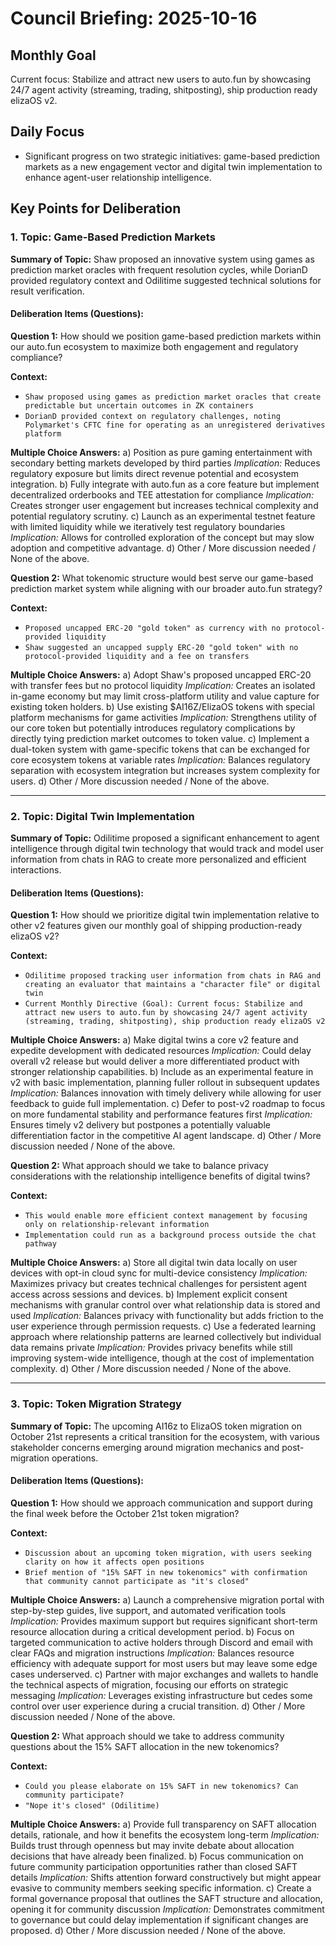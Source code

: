 # Council Briefing: 2025-10-16

## Monthly Goal

Current focus: Stabilize and attract new users to auto.fun by showcasing 24/7 agent activity (streaming, trading, shitposting), ship production ready elizaOS v2.

## Daily Focus

- Significant progress on two strategic initiatives: game-based prediction markets as a new engagement vector and digital twin implementation to enhance agent-user relationship intelligence.

## Key Points for Deliberation

### 1. Topic: Game-Based Prediction Markets

**Summary of Topic:** Shaw proposed an innovative system using games as prediction market oracles with frequent resolution cycles, while DorianD provided regulatory context and Odilitime suggested technical solutions for result verification.

#### Deliberation Items (Questions):

**Question 1:** How should we position game-based prediction markets within our auto.fun ecosystem to maximize both engagement and regulatory compliance?

  **Context:**
  - `Shaw proposed using games as prediction market oracles that create predictable but uncertain outcomes in ZK containers`
  - `DorianD provided context on regulatory challenges, noting Polymarket's CFTC fine for operating as an unregistered derivatives platform`

  **Multiple Choice Answers:**
    a) Position as pure gaming entertainment with secondary betting markets developed by third parties
        *Implication:* Reduces regulatory exposure but limits direct revenue potential and ecosystem integration.
    b) Fully integrate with auto.fun as a core feature but implement decentralized orderbooks and TEE attestation for compliance
        *Implication:* Creates stronger user engagement but increases technical complexity and potential regulatory scrutiny.
    c) Launch as an experimental testnet feature with limited liquidity while we iteratively test regulatory boundaries
        *Implication:* Allows for controlled exploration of the concept but may slow adoption and competitive advantage.
    d) Other / More discussion needed / None of the above.

**Question 2:** What tokenomic structure would best serve our game-based prediction market system while aligning with our broader auto.fun strategy?

  **Context:**
  - `Proposed uncapped ERC-20 "gold token" as currency with no protocol-provided liquidity`
  - `Shaw suggested an uncapped supply ERC-20 "gold token" with no protocol-provided liquidity and a fee on transfers`

  **Multiple Choice Answers:**
    a) Adopt Shaw's proposed uncapped ERC-20 with transfer fees but no protocol liquidity
        *Implication:* Creates an isolated in-game economy but may limit cross-platform utility and value capture for existing token holders.
    b) Use existing $AI16Z/ElizaOS tokens with special platform mechanisms for game activities
        *Implication:* Strengthens utility of our core token but potentially introduces regulatory complications by directly tying prediction market outcomes to token value.
    c) Implement a dual-token system with game-specific tokens that can be exchanged for core ecosystem tokens at variable rates
        *Implication:* Balances regulatory separation with ecosystem integration but increases system complexity for users.
    d) Other / More discussion needed / None of the above.

---


### 2. Topic: Digital Twin Implementation

**Summary of Topic:** Odilitime proposed a significant enhancement to agent intelligence through digital twin technology that would track and model user information from chats in RAG to create more personalized and efficient interactions.

#### Deliberation Items (Questions):

**Question 1:** How should we prioritize digital twin implementation relative to other v2 features given our monthly goal of shipping production-ready elizaOS v2?

  **Context:**
  - `Odilitime proposed tracking user information from chats in RAG and creating an evaluator that maintains a "character file" or digital twin`
  - `Current Monthly Directive (Goal): Current focus: Stabilize and attract new users to auto.fun by showcasing 24/7 agent activity (streaming, trading, shitposting), ship production ready elizaOS v2`

  **Multiple Choice Answers:**
    a) Make digital twins a core v2 feature and expedite development with dedicated resources
        *Implication:* Could delay overall v2 release but would deliver a more differentiated product with stronger relationship capabilities.
    b) Include as an experimental feature in v2 with basic implementation, planning fuller rollout in subsequent updates
        *Implication:* Balances innovation with timely delivery while allowing for user feedback to guide full implementation.
    c) Defer to post-v2 roadmap to focus on more fundamental stability and performance features first
        *Implication:* Ensures timely v2 delivery but postpones a potentially valuable differentiation factor in the competitive AI agent landscape.
    d) Other / More discussion needed / None of the above.

**Question 2:** What approach should we take to balance privacy considerations with the relationship intelligence benefits of digital twins?

  **Context:**
  - `This would enable more efficient context management by focusing only on relationship-relevant information`
  - `Implementation could run as a background process outside the chat pathway`

  **Multiple Choice Answers:**
    a) Store all digital twin data locally on user devices with opt-in cloud sync for multi-device consistency
        *Implication:* Maximizes privacy but creates technical challenges for persistent agent access across sessions and devices.
    b) Implement explicit consent mechanisms with granular control over what relationship data is stored and used
        *Implication:* Balances privacy with functionality but adds friction to the user experience through permission requests.
    c) Use a federated learning approach where relationship patterns are learned collectively but individual data remains private
        *Implication:* Provides privacy benefits while still improving system-wide intelligence, though at the cost of implementation complexity.
    d) Other / More discussion needed / None of the above.

---


### 3. Topic: Token Migration Strategy

**Summary of Topic:** The upcoming AI16z to ElizaOS token migration on October 21st represents a critical transition for the ecosystem, with various stakeholder concerns emerging around migration mechanics and post-migration operations.

#### Deliberation Items (Questions):

**Question 1:** How should we approach communication and support during the final week before the October 21st token migration?

  **Context:**
  - `Discussion about an upcoming token migration, with users seeking clarity on how it affects open positions`
  - `Brief mention of "15% SAFT in new tokenomics" with confirmation that community cannot participate as "it's closed"`

  **Multiple Choice Answers:**
    a) Launch a comprehensive migration portal with step-by-step guides, live support, and automated verification tools
        *Implication:* Provides maximum support but requires significant short-term resource allocation during a critical development period.
    b) Focus on targeted communication to active holders through Discord and email with clear FAQs and migration instructions
        *Implication:* Balances resource efficiency with adequate support for most users but may leave some edge cases underserved.
    c) Partner with major exchanges and wallets to handle the technical aspects of migration, focusing our efforts on strategic messaging
        *Implication:* Leverages existing infrastructure but cedes some control over user experience during a crucial transition.
    d) Other / More discussion needed / None of the above.

**Question 2:** What approach should we take to address community questions about the 15% SAFT allocation in the new tokenomics?

  **Context:**
  - `Could you please elaborate on 15% SAFT in new tokenomics? Can community participate?`
  - `"Nope it's closed" (Odilitime)`

  **Multiple Choice Answers:**
    a) Provide full transparency on SAFT allocation details, rationale, and how it benefits the ecosystem long-term
        *Implication:* Builds trust through openness but may invite debate about allocation decisions that have already been finalized.
    b) Focus communication on future community participation opportunities rather than closed SAFT details
        *Implication:* Shifts attention forward constructively but might appear evasive to community members seeking specific information.
    c) Create a formal governance proposal that outlines the SAFT structure and allocation, opening it for community discussion
        *Implication:* Demonstrates commitment to governance but could delay implementation if significant changes are proposed.
    d) Other / More discussion needed / None of the above.